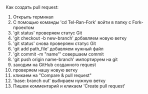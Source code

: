 Как создать pull request:

1. Открыть терминал
2. С помощью команды 'cd Tel-Ran-Fork' войти в папку с Fork-проектом
3. 'git status' проверяем статус Git
4. 'git checkout -b new-branch' добавляем новую ветку
5. 'git status' снова проверяем статус Git
6. 'git add path_file' добавляем нужный файл
7. 'git commit -m "name"' совершаем commit 
8. 'git push origin name-branch' импортируем на git
9. заходим на GitHub созданного request
10. проверяем нашу новую ветку     
11. кликаем на "Compare & pull request"
12. 'base: branch out' выбираем нужную ветку
13. Пишем комментарий и кликаем 'Create pull request'
